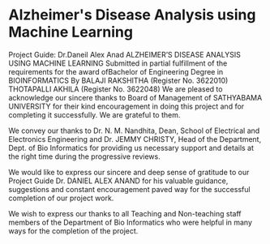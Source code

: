# Alzheimer's Disease Analysis using Machine Learning 
Project Guide: Dr.Daneil Alex Anad
ALZHEIMER’S DISEASE ANALYSIS USING MACHINE LEARNING Submitted in partial fulfillment of the requirements for the award ofBachelor of Engineering Degree in
BIOINFORMATICS 
By
BALAJI RAKSHITHA (Register No. 3622010)
THOTAPALLI AKHILA (Register No. 3622048)
We are pleased to acknowledge our sincere thanks to Board of Management of
SATHYABAMA UNIVERSITY for their kind encouragement in doing this project and for
completing it successfully. We are grateful to them.

We convey our thanks to Dr. N. M. Nandhita, Dean, School of Electrical and
Electronics Engineering and Dr. JEMMY CHRISTY, Head of the Department, Dept.
of Bio Informatics for providing us necessary support and details at the right time
during the progressive reviews.

We would like to express our sincere and deep sense of gratitude to our Project
Guide Dr. DANIEL ALEX ANAND for his valuable guidance, suggestions and constant
encouragement paved way for the successful completion of our project work.

We wish to express our thanks to all Teaching and Non-teaching staff members
of the Department of Bio Informatics who were helpful in many ways for the completion
of the project.
